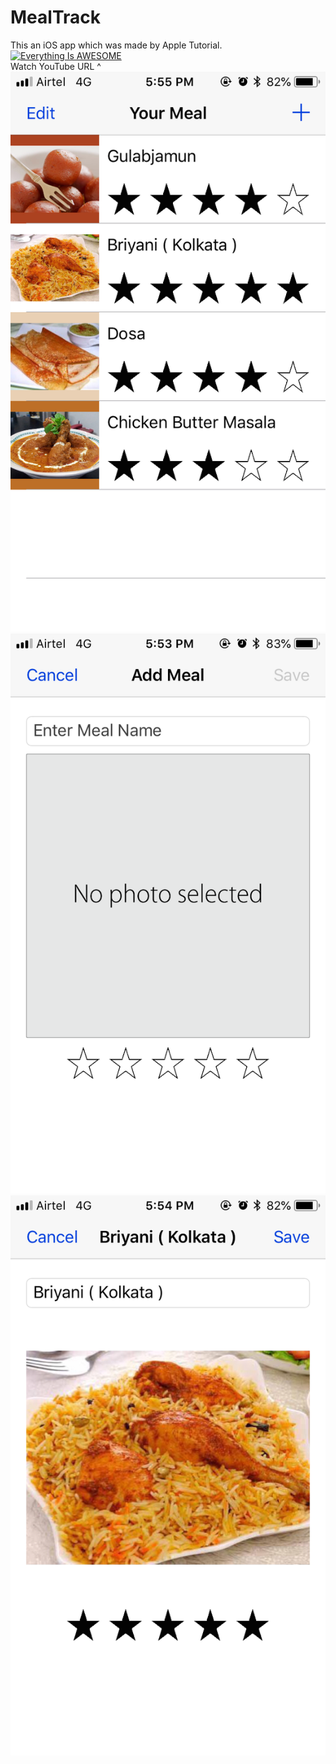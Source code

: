 # MealTrack

This an iOS app which was made by Apple Tutorial.  
[![Everything Is AWESOME](https://img.youtube.com/vi/Cg6k5TaEaPA/0.jpg)](https://www.youtube.com/watch?v=Cg6k5TaEaPA "FxIT - First Test")  
Watch YouTube URL ^  
![Initial Screen](sc/Initial.PNG)
![Add New](sc/AddNew.PNG)
![Edit Screen](sc/Edit.PNG)
